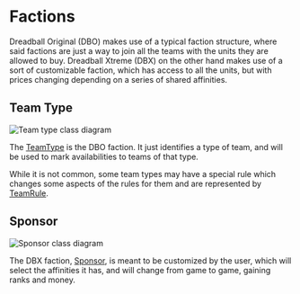 # Factions

Dreadball Original (DBO) makes use of a typical faction structure, where said factions are just a way to join all the teams with the units they are allowed to buy. Dreadball Xtreme (DBX) on the other hand makes use of a sort of customizable faction, which has access to all the units, but with prices changing depending on a series of shared affinities.

## Team Type

![Team type class diagram](./images/team_type_class_diagram.png)

The [TeamType][team_type] is the DBO faction. It just identifies a type of team, and will be used to mark availabilities to teams of that type.

While it is not common, some team types may have a special rule which changes some aspects of the rules for them and are represented by [TeamRule][team_rule].

## Sponsor

![Sponsor class diagram](./images/sponsor_class_diagram.png)

The DBX faction, [Sponsor][sponsor], is meant to be customized by the user, which will select the affinities it has, and will change from game to game, gaining ranks and money.

[sponsor]: ./apidocs/com/wandrell/tabletop/dreadball/model/faction/Sponsor.html
[team_type]: ./apidocs/com/wandrell/tabletop/dreadball/model/faction/TeamType.html
[team_rule]: ./apidocs/com/wandrell/tabletop/dreadball/model/faction/TeamRule.html
